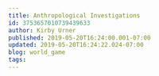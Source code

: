 ```yaml
---
title: Anthropological Investigations
id: 3753657010739439633
author: Kirby Urner
published: 2019-05-20T16:24:00.001-07:00
updated: 2019-05-20T16:24:22.024-07:00
blog: world_game
tags: 
---
```


